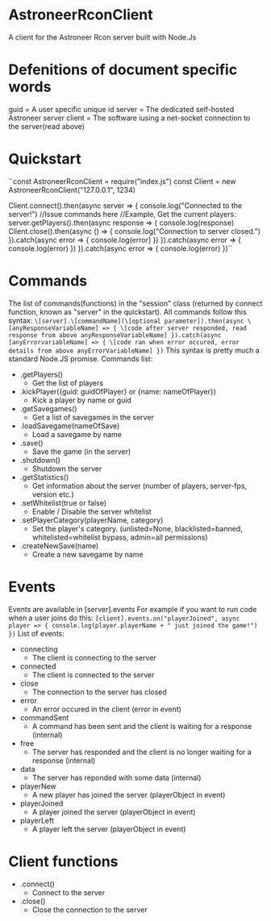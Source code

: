 # AstroneerRconClient
A client for the Astroneer Rcon server built with Node.Js

# Defenitions of document specific words
guid = A user specific unique id
server = The dedicated self-hosted Astroneer server
client = The software iusing a net-socket connection to the server(read above)

# Quickstart
``const AstroneerRconClient = require("index.js")
const Client = new AstroneerRconClient("127.0.0.1", 1234)

Client.connect().then(async server => {
  	console.log("Connected to the server!")
    //Issue commands here
    //Example, Get the current players:
    server.getPlayers().then(async response => {
        console.log(response)
        Client.close().then(async () => {
            console.log("Connection to server closed.")
        }).catch(async error => {
            console.log(error]
        })
    }).catch(async error => {
        console.log(error)
    })
}).catch(async error => {
  console.log(error)
})``

# Commands
The list of commands(functions) in the "session" class (returned by connect function, known as "server" in the quickstart).
All commands follow this syntax:
``\[server].\[commandName](\[optional parameter]).then(async \[anyResponseVariableName] => {
    \[code after server responded, read response from above anyResponseVariableName]
}).catch(async [anyErrorvariableName] => {
    \[code ran when error occured, error details from above anyErrorVariableName]
})``
This syntax is pretty much a standard Node.JS promise.
Commands list:
- .getPlayers()
    - Get the list of players
- .kickPlayer({guid: guidOfPlayer} or {name: nameOfPlayer})
    - Kick a player by name or guid
- .getSavegames()
    - Get a list of savegames in the server
- .loadSavegame(nameOfSave)
    - Load a savegame by name
- .save()
    - Save the game (in the server)
- .shutdown()
    - Shutdown the server
- .getStatistics()
    - Get information about the server (number of players, server-fps, version etc.)
- .setWhitelist(true or false)
    - Enable / Disable the server whitelist
- .setPlayerCategory(playerName, category)
    - Set the player's category. (unlisted=None, blacklisted=banned, whitelisted=whitelist bypass, admin=all permissions)
- .createNewSave(name)
    - Create a new savegame by name
# Events
Events are available in \[server].events
For example if you want to run code when a user joins do this:
``[client].events.on("playerJoined", async player => {
    console.log(player.playerName + " just joined the game!")
})``
List of events:
- connecting
    - The client is connecting to the server
- connected
    - The client is connected to the server
- close
    - The connection to the server has closed
- error
    - An error occured in the client (error in event)
- commandSent
    - A command has been sent and the client is waiting for a response (internal)
- free
    - The server has responded and the client is no longer waiting for a response (internal)
- data
    - The server has reponded with some data (internal)
- playerNew
    - A new player has joined the server (playerObject in event)
- playerJoined
    - A player joined the server (playerObject in event)
- playerLeft
    - A player left the server (playerObject in event)
# Client functions
- .connect()
    - Connect to the server
- .close()
    - Close the connection to the server
